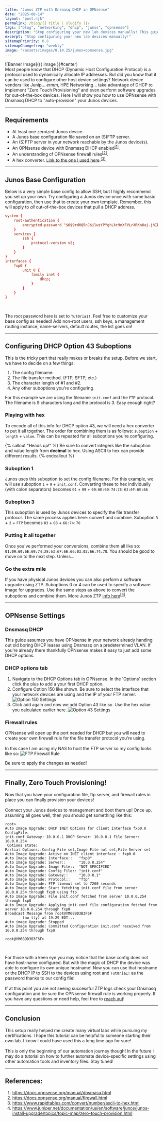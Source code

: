 ```yaml
---
title: "Junos ZTP with Dnsmasq DHCP in OPNsense"
date: "2025-08-14"
layout: "post.njk"
permalink: /blog/{{ title | slugify }}/
tags: ["blog", "networking", "dhcp", "junos", "opnsense"]
description: "Stop configuring your new lab devices manually! This guide will show you how to 'Zero Touch' provision Junos devices!"
excerpt: "Stop configuring your new lab devices manually!"
sitemapPriority: 0.8
sitemapChangefreq: "weekly"
image: "/assets/images/8.14.25/junos+opnsense.jpg"
---
```


![Banner Image]({{ image }}#center)
<br/>
Most people know that DHCP (Dynamic Host Configuration Protocol) is a protocol used to dynamically allocate IP addresses. But did you know that it can be used to configure other host device settings? Network device vendors like Junip... *ermm*, HPE Networking... take advantage of DHCP to implement "Zero Touch Provisioning" and even perform software upgrades for out-of-the-box devices. Here I will show you how to use OPNsense with Dnsmasq DHCP to "auto-provision" your Junos devices.

---

## Requirements

* At least one zeroized Junos device.
* A Junos base configuration file saved on an (S)FTP server.
* An (S)FTP server in your network reachable by the Junos device(s).
* An OPNsense device with Dnsmasq DHCP enabled<sup>[[1]](#bottom)</sup>.
* An understanding of OPNsense firewall rules<sup>[[2]](#bottom)</sup>.
* A hex converter. [Link to the one I used here](https://www.rapidtables.com/convert/number/ascii-to-hex.html).<sup>[[3]](#bottom)</sup>.

---

## Junos Base Configuration

Below is a very simple base config to allow SSH, but I highly recommend you set up your own. Try configuring a Junos device once with some basic configuration, then use that to create your own template. Remember, this will apply to *all* out-of-the-box devices that pull a DHCP address.

```conf
system {
    root-authentication {
        encrypted-password "$6$9rdHQ5nJ$ilwzYPYghLkr9mXFVLrXRKnOaj.jhIDwYLT31w0//bunn1JSPUxVNEkGuoBoRinJrMiOKJKLCWsuLmyBcejzD0"; ## SECRET-DATA
    }
    services {
        ssh {
            protocol-version v2;
        }
    }
}
interfaces {
    fxp0 {
        unit 0 {
            family inet {
                dhcp;
            }
        }
    }
}
```
<br>

The root password here is set to `Tut0ria1!`. Feel free to customize your base config as needed! Add non-root users, ssh keys, a management routing instance, name-servers, default routes, the list goes on!

---

## Configuring DHCP Option 43 Suboptions

This is the tricky part that really makes or breaks the setup. Before we start, we have to decide on a few things:

1. The config filename.
2. The file transfer method. (FTP, SFTP, etc.)
3. The character length of #1 and #2.
4. Any other suboptions you're configuring.

For this example we are using the filename `init.conf` and the `FTP` protocol. The filename is 9 characters long and the protocol is 3. Easy enough right?
<br>

### Playing with hex

To encode all of this info for DHCP option 43, we will need a hex converter to put it all together. The order for combining them is as follows: `suboption` + `length` + `value`. This can be repeated for all suboptions you're configuring.

{% callout "Heads up!" %}
Be sure to convert integers like the suboption and value length from <b>decimal</b> to hex. Using ASCII to hex can provide different results.
{% endcallout %}

### Suboption 1

Junos uses this suboption to set the config filename. For this example, we will use suboption `1` + `9` + `init.conf`. Converting these to hex individually (with colon separators) becomes `01` + `09` + `69:6E:69:74:2E:63:6F:6E:66`

### Suboption 3
This suboption is used by Junos devices to specify the file transfer protocol. The same process applies here: convert and combine. Suboption `3` + `3` + `FTP` becomes `03` + `03` + `66:74:70`

### Putting it all together
Once you've performed your conversions, combine them all like so: `01:09:69:6E:69:74:2E:63:6F:6E:66:03:03:66:74:70`. You should be good to move on to the next step. Unless...

### Go the extra mile
If you have physical Junos devices you can also perform a software upgrade using ZTP. Suboptions 0 or 4 can be used to specify a software image for upgrades. Use the same steps as above to convert the suboptions and combine them. More Junos ZTP [info here](https://www.juniper.net/documentation/us/en/software/junos/junos-install-upgrade/topics/topic-map/zero-touch-provision.html)<sup>[[4]](#bottom)</sup>.

---

## OPNsense Settings

### Dnsmasq DHCP

This guide assumes you have OPNsense in your network already handing out old boring DHCP leases using Dnsmasq on a predetermined VLAN. If you're already there thankfully OPNsense makes it easy to just add some DHCP options.

### DHCP options tab

1. Navigate to the DHCP Options tab in OPNsense. In the 'Options' section click the plus to add a your first DHCP option.
2. Configure Option 150 like shown. Be sure to select the interface that your network devices are using and the IP of your FTP server.
![Option 150 Settings](/assets/images/8.14.25/option150.png)
3. Click add again and now we add Option 43 like so. Use the hex value you calculated earlier here.
![Option 43 Settings](/assets/images/8.14.25/option43.png)

### Firewall rules

OPNsense will open up the port needed for DHCP but you will need to create your own firewall rule for the file transfer protocol you're using.
<br>
<br>
In this case I am using my NAS to host the FTP server so my config looks like so:
![FTP Firewall Rule](/assets/images/8.14.25/firewallrule.png)
<br>

Be sure to apply the changes as needed!

---

## Finally, Zero Touch Provisioning!

Now that you have your configuration file, ftp server, and firewall rules in place you can finally provision your devices!
<br>
<br>
Connect your Junos devices to management and boot them up! Once up, assuming all goes well, then you should get something like this:

```log
root> 
Auto Image Upgrade: DHCP INET Options for client interface fxp0.0 ConfigFile:
init.conf Gateway: 10.0.0.1 DHCP Server: 10.0.0.1 File Server: 10.0.0.254
 Options state:
Partial Options::Config File set,Image File not set,File Server set
Auto Image Upgrade: Active on INET client interface : fxp0.0
Auto Image Upgrade: Interface::   "fxp0"
Auto Image Upgrade: Server::      "10.0.0.254"
Auto Image Upgrade: Image File::  "NOT SPECIFIED"
Auto Image Upgrade: Config File:: "init.conf"
Auto Image Upgrade: Gateway::     "10.0.0.1"
Auto Image Upgrade: Protocol::    "ftp"
Auto Image Upgrade: FTP timeout set to 7200 seconds
Auto Image Upgrade: Start fetching init.conf file from server 10.0.0.254 through fxp0 using ftp
Auto Image Upgrade: File init.conf fetched from server 10.0.0.254 through fxp0
Auto Image Upgrade: Applying init.conf file configuration fetched from server 10.0.0.254 through fxp0
Broadcast Message from root@VM689D3B3F6F
        (no tty) at 19:29 EDT...
Auto image Upgrade: Stopped
Auto Image Upgrade: Committed Configuration init.conf received from 10.0.0.254 through fxp0

root@VM689D3B3F6F>
```
<br>

For those with a keen eye you may notice that the base config does not have host-name configured. But with the magic of DHCP the device was able to configure its own unique hostname! Now you can use that hostname or the DHCP IP to SSH to the devices using root and `Tut0ria1!` as the password thanks to our config file!
<br>
<br>
If at this point you are not seeing successful ZTP logs check your Dnsmasq configuration and be sure the OPNsense firewall rule is working properly. If you have any questions or need help, feel free to [reach out](/#contact)!

---

## Conclusion

This setup really helped me create many virtual labs while pursuing my certifications. I hope this tutorial can be helpful to someone starting their own lab. I know I could have used this a long time ago for sure! 
<br>
<br>
This is only the beginning of our automation journey though! In the future I may do a tutorial on how to further automate device-specific settings using other automation tools and inventory files. Stay tuned!

---

## References: 

1. <https://docs.opnsense.org/manual/dnsmasq.html>
2. <https://docs.opnsense.org/manual/firewall.html>
3. <https://www.rapidtables.com/convert/number/ascii-to-hex.html>
4. <https://www.juniper.net/documentation/us/en/software/junos/junos-install-upgrade/topics/topic-map/zero-touch-provision.html>
